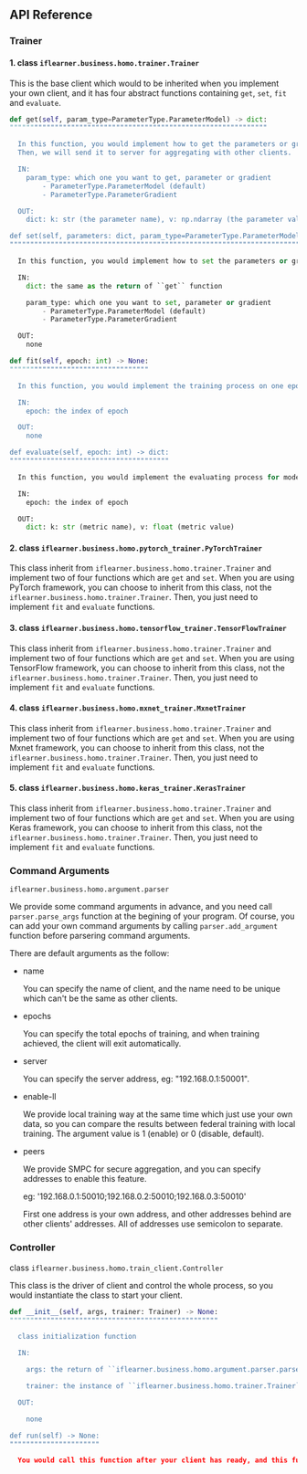 ## API Reference

### Trainer

#### 1. class `iflearner.business.homo.trainer.Trainer`

This is the base client which would to be inherited when you implement your own client, and it has four abstract functions containing `get`, `set`, `fit` and `evaluate`.
```python
def get(self, param_type=ParameterType.ParameterModel) -> dict:
"""""""""""""""""""""""""""""""""""""""""""""""""""""""""""""""

  In this function, you would implement how to get the parameters or gradients from your model, and we call this function to get your model information. 
  Then, we will send it to server for aggregating with other clients.

  IN: 
    param_type: which one you want to get, parameter or gradient
        - ParameterType.ParameterModel (default)
        - ParameterType.ParameterGradient

  OUT: 
    dict: k: str (the parameter name), v: np.ndarray (the parameter value)

def set(self, parameters: dict, param_type=ParameterType.ParameterModel) -> None:
"""""""""""""""""""""""""""""""""""""""""""""""""""""""""""""""""""""""""""""""""

  In this function, you would implement how to set the parameters or gradients to your model, and we will call this function when we got aggregating result from server.

  IN: 
    dict: the same as the return of ``get`` function

    param_type: which one you want to set, parameter or gradient
        - ParameterType.ParameterModel (default)
        - ParameterType.ParameterGradient

  OUT: 
    none

def fit(self, epoch: int) -> None:
""""""""""""""""""""""""""""""""""

  In this function, you would implement the training process on one epoch, and we will call this function per epoch.

  IN:
    epoch: the index of epoch

  OUT:
    none

def evaluate(self, epoch: int) -> dict:
"""""""""""""""""""""""""""""""""""""""

  In this function, you would implement the evaluating process for model and return the metrics. We will call this function after called ``fit`` function at every time.

  IN:
    epoch: the index of epoch

  OUT:
    dict: k: str (metric name), v: float (metric value)
```

#### 2. class `iflearner.business.homo.pytorch_trainer.PyTorchTrainer`

This class inherit from `iflearner.business.homo.trainer.Trainer` and implement two of four functions which are `get` and `set`. 
When you are using PyTorch framework, you can choose to inherit from this class, not the `iflearner.business.homo.trainer.Trainer`. 
Then, you just need to implement `fit` and `evaluate` functions.

#### 3. class `iflearner.business.homo.tensorflow_trainer.TensorFlowTrainer`

This class inherit from `iflearner.business.homo.trainer.Trainer` and implement two of four functions which are `get` and `set`. 
When you are using TensorFlow framework, you can choose to inherit from this class, not the `iflearner.business.homo.trainer.Trainer`. 
Then, you just need to implement `fit` and `evaluate` functions.

#### 4. class `iflearner.business.homo.mxnet_trainer.MxnetTrainer`

This class inherit from `iflearner.business.homo.trainer.Trainer` and implement two of four functions which are `get` and `set`. 
When you are using Mxnet framework, you can choose to inherit from this class, not the `iflearner.business.homo.trainer.Trainer`. 
Then, you just need to implement `fit` and `evaluate` functions.

#### 5. class `iflearner.business.homo.keras_trainer.KerasTrainer`

This class inherit from `iflearner.business.homo.trainer.Trainer` and implement two of four functions which are `get` and `set`. 
When you are using Keras framework, you can choose to inherit from this class, not the `iflearner.business.homo.trainer.Trainer`. 
Then, you just need to implement `fit` and `evaluate` functions.


### Command Arguments

`iflearner.business.homo.argument.parser`

We provide some command arguments in advance, and you need call `parser.parse_args` function at the begining of your program. 
Of course, you can add your own command arguments by calling `parser.add_argument` function before parsering command arguments.

There are default arguments as the follow:

  - name

    You can specify the name of client, and the name need to be unique which can't be the same as other clients.
  
  - epochs

    You can specify the total epochs of training, and when training achieved, the client will exit automatically.

  - server

    You can specify the server address, eg: "192.168.0.1:50001".

  - enable-ll

    We provide local training way at the same time which just use your own data, so you can compare the results between federal training with local training. 
    The argument value is 1 (enable) or 0 (disable, default).

  - peers

    We provide SMPC for secure aggregation, and you can specify addresses to enable this feature.

    eg: '192.168.0.1:50010;192.168.0.2:50010;192.168.0.3:50010'

    First one address is your own address, and other addresses behind are other clients' addresses. All of addresses use semicolon to separate.

### Controller

class `iflearner.business.homo.train_client.Controller`

This class is the driver of client and control the whole process, so you would instantiate the class to start your client.
```python
def __init__(self, args, trainer: Trainer) -> None:
"""""""""""""""""""""""""""""""""""""""""""""""""""

  class initialization function

  IN:

    args: the return of ``iflearner.business.homo.argument.parser.parse_args``

    trainer: the instance of ``iflearner.business.homo.trainer.Trainer``

  OUT:

    none

def run(self) -> None:
""""""""""""""""""""""

  You would call this function after your client has ready, and this function will block until training process has been completed.
  
```

